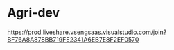 # Agri-dev

https://prod.liveshare.vsengsaas.visualstudio.com/join?BF76A8A878BB719FE2341A6EB7E8F2EF0570
